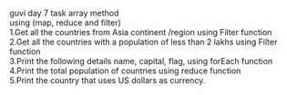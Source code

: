 guvi day 7 task array method<br>
using (map, reduce and filter)<br>
1.Get all the countries from Asia continent /region using Filter function<br>
2.Get all the countries with a population of less than 2 lakhs using Filter function<br>
3.Print the following details name, capital, flag, using forEach function<br>
4.Print the total population of countries using reduce function<br>
5.Print the country that uses US dollars as currency.<br>
